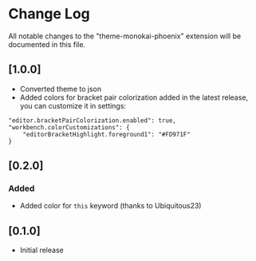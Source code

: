 # Change Log
All notable changes to the "theme-monokai-phoenix" extension will be documented in this file.

## [1.0.0]
- Converted theme to json
- Added colors for bracket pair colorization added in the latest release, you can customize it in settings:

```
"editor.bracketPairColorization.enabled": true,
"workbench.colorCustomizations": {
    "editorBracketHighlight.foreground1": "#FD971F"
}
```

## [0.2.0]
### Added
- Added color for `this` keyword (thanks to Ubiquitous23)

## [0.1.0]
- Initial release